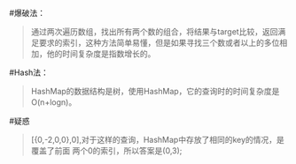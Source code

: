 #爆破法：
>通过两次遍历数组，找出所有两个数的组合，将结果与target比较，返回满足要求的索引，这种方法简单易懂，但是如果寻找三个数或者以上的多位相加，他的时间复杂度是指数增长的。

#Hash法：
>HashMap的数据结构是树，使用HashMap，它的查询时的时间复杂度是O(n+logn)。<br/>

#疑惑

>[{0,-2,0,0},0],对于这样的查询，HashMap中存放了相同的key的情况，是覆盖了前面
两个0的索引，所以答案是(0,3);